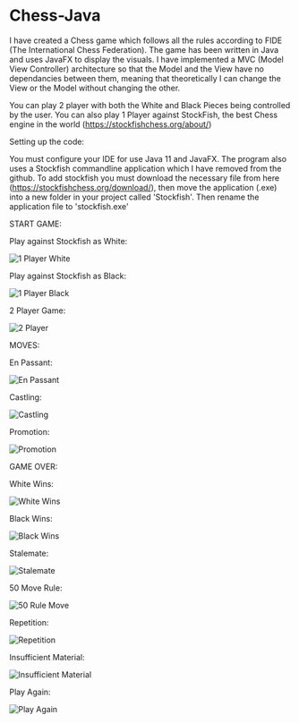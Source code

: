 # Chess-Java

I have created a Chess game which follows all the rules according to FIDE (The International Chess Federation). The game has been written in Java and uses JavaFX to display the visuals. I have implemented a MVC (Model View Controller) architecture so that the Model and the View have no dependancies between them, meaning that theoretically I can change the View or the Model without changing the other.  

You can play 2 player with both the White and Black Pieces being controlled by the user. You can also play 1 Player against StockFish, the best Chess engine in the world (https://stockfishchess.org/about/)


Setting up the code:
  
  You must configure your IDE for use Java 11 and JavaFX. The program also uses a Stockfish commandline application which I have removed from the github.
  To add stockfish you must download the necessary file from here (https://stockfishchess.org/download/), then move the application (.exe) into a new folder in your project called 'Stockfish'. Then rename the application file to 'stockfish.exe'  


START GAME:



Play against Stockfish as White:

![1 Player White](https://user-images.githubusercontent.com/67894560/165652029-d5a8402f-1bad-43ee-8197-b87768632ec6.gif)




Play against Stockfish as Black:

![1 Player Black](https://user-images.githubusercontent.com/67894560/165653064-ee8390fa-a0c3-4ec4-b604-2134051ccaae.gif)



2 Player Game:

![2 Player](https://user-images.githubusercontent.com/67894560/165653676-a259129d-1d75-4a96-a2da-5a67bd1ebe74.gif)



MOVES:


En Passant:

![En Passant](https://user-images.githubusercontent.com/67894560/165654251-dbe0c774-1724-4a74-a62b-d9c41838dacf.gif)


Castling:

![Castling](https://user-images.githubusercontent.com/67894560/165663667-2f74a980-92a4-4447-8ef7-b95a5a3f858d.gif)


Promotion:

![Promotion](https://user-images.githubusercontent.com/67894560/165665554-65d4cfaf-202e-46b8-818f-3813376cf503.gif)







GAME OVER:


White Wins:

![White Wins](https://user-images.githubusercontent.com/67894560/165656389-cd659eec-dbe9-42bd-809d-90f23f6fb7a0.gif)


Black Wins:

![Black Wins](https://user-images.githubusercontent.com/67894560/165657257-10a0a6a4-af79-4999-b4c5-9224a9d2ec87.gif)


Stalemate:

![Stalemate](https://user-images.githubusercontent.com/67894560/165658198-c699ab32-57b2-4388-b868-e9e7ab9bba0a.gif)


50 Move Rule:

![50 Rule Move](https://user-images.githubusercontent.com/67894560/165659743-4160eab0-03dc-4788-b2b8-e7cc291a20d5.gif)


Repetition:

![Repetition](https://user-images.githubusercontent.com/67894560/165660410-83f67984-37a7-4668-945e-9e496a1e3f04.gif)


Insufficient Material:

![Insufficient Material](https://user-images.githubusercontent.com/67894560/165661091-39d94d1e-2e61-496e-88ea-f98fe57d2496.gif)


Play Again:

![Play Again](https://user-images.githubusercontent.com/67894560/165665949-5759be89-0226-4e15-ba63-b3f38d1c909b.gif)

